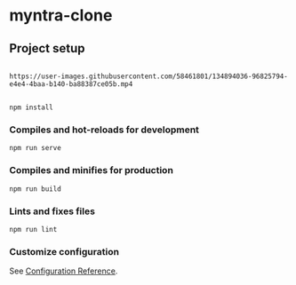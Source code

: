 # myntra-clone

## Project setup
```

https://user-images.githubusercontent.com/58461801/134894036-96825794-e4e4-4baa-b140-ba88387ce05b.mp4


npm install
```

### Compiles and hot-reloads for development
```
npm run serve
```

### Compiles and minifies for production
```
npm run build
```

### Lints and fixes files
```
npm run lint
```

### Customize configuration
See [Configuration Reference](https://cli.vuejs.org/config/).
